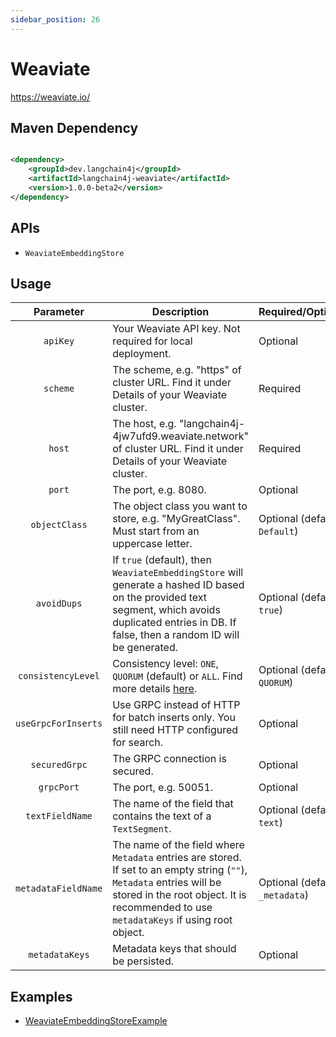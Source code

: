 ```yaml
---
sidebar_position: 26
---
```


# Weaviate

https://weaviate.io/

## Maven Dependency

```xml

<dependency>
    <groupId>dev.langchain4j</groupId>
    <artifactId>langchain4j-weaviate</artifactId>
    <version>1.0.0-beta2</version>
</dependency>
```

## APIs

- `WeaviateEmbeddingStore`

## Usage

|      Parameter      | Description                                                                                                                                                                                                      | Required/Optional               |
|:-------------------:|------------------------------------------------------------------------------------------------------------------------------------------------------------------------------------------------------------------|---------------------------------|
|      `apiKey`       | Your Weaviate API key. Not required for local deployment.                                                                                                                                                        | Optional                        |
|      `scheme`       | The scheme, e.g. "https" of cluster URL. Find it under Details of your Weaviate cluster.                                                                                                                         | Required                        |
|       `host`        | The host, e.g. "langchain4j-4jw7ufd9.weaviate.network" of cluster URL. Find it under Details of your Weaviate cluster.                                                                                           | Required                        |
|       `port`        | The port, e.g. 8080.                                                                                                                                                                                             | Optional                        |
|    `objectClass`    | The object class you want to store, e.g. "MyGreatClass". Must start from an uppercase letter.                                                                                                                    | Optional (default: `Default`)   |
|     `avoidDups`     | If `true` (default), then `WeaviateEmbeddingStore` will generate a hashed ID based on the provided text segment, which avoids duplicated entries in DB. If false, then a random ID will be generated.            | Optional (default: `true`)      |
| `consistencyLevel`  | Consistency level: `ONE`, `QUORUM` (default) or `ALL`. Find more details [here](https://weaviate.io/developers/weaviate/concepts/replication-architecture/consistency#tunable-write-consistency).                | Optional (default: `QUORUM`)    |
| `useGrpcForInserts` | Use GRPC instead of HTTP for batch inserts only. You still need HTTP configured for search.                                                                                                                      | Optional                        |
|    `securedGrpc`    | The GRPC connection is secured.                                                                                                                                                                                  | Optional                        |
|     `grpcPort`      | The port, e.g. 50051.                                                                                                                                                                                            | Optional                        |
|   `textFieldName`   | The name of the field that contains the text of a `TextSegment`.                                                                                                                                                 | Optional (default: `text`)      |
| `metadataFieldName` | The name of the field where `Metadata` entries are stored. If set to an empty string (`""`), `Metadata` entries will be stored in the root object. It is recommended to use `metadataKeys` if using root object. | Optional (default: `_metadata`) |
|   `metadataKeys`    | Metadata keys that should be persisted.                                                                                                                                                                          | Optional                        |

## Examples

- [WeaviateEmbeddingStoreExample](https://github.com/langchain4j/langchain4j-examples/blob/main/weaviate-example/src/main/java/WeaviateEmbeddingStoreExample.java)

